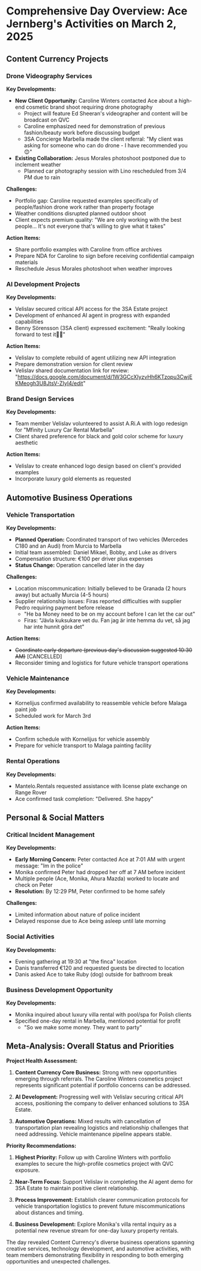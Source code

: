 # Comprehensive Day Overview: Ace Jernberg's Activities on March 2, 2025

## Content Currency Projects

### Drone Videography Services
**Key Developments:**
- **New Client Opportunity:** Caroline Winters contacted Ace about a high-end cosmetic brand shoot requiring drone photography
  - Project will feature Ed Sheeran's videographer and content will be broadcast on QVC
  - Caroline emphasized need for demonstration of previous fashion/beauty work before discussing budget
  - 3SA Concierge Marbella made the client referral: "My client was asking for someone who can do drone - I have recommended you 😊"
- **Existing Collaboration:** Jesus Morales photoshoot postponed due to inclement weather
  - Planned car photography session with Lino rescheduled from 3/4 PM due to rain

**Challenges:**
- Portfolio gap: Caroline requested examples specifically of people/fashion drone work rather than property footage
- Weather conditions disrupted planned outdoor shoot
- Client expects premium quality: "We are only working with the best people... It's not everyone that's willing to give what it takes"

**Action Items:**
- Share portfolio examples with Caroline from office archives
- Prepare NDA for Caroline to sign before receiving confidential campaign materials
- Reschedule Jesus Morales photoshoot when weather improves

### AI Development Projects
**Key Developments:**
- Velislav secured critical API access for the 3SA Estate project
- Development of enhanced AI agent in progress with expanded capabilities
- Benny Sörensson (3SA client) expressed excitement: "Really looking forward to test it💪💪"

**Action Items:**
- Velislav to complete rebuild of agent utilizing new API integration
- Prepare demonstration version for client review
- Velislav shared documentation link for review: "https://docs.google.com/document/d/1W3GCcXIyzvHh6KTzopu3CwjEKMeogh3U8JtsV-ZIyI4/edit"

### Brand Design Services
**Key Developments:**
- Team member Velislav volunteered to assist A.Ri.A with logo redesign for "Mfinity Luxury Car Rental Marbella"
- Client shared preference for black and gold color scheme for luxury aesthetic

**Action Items:**
- Velislav to create enhanced logo design based on client's provided examples
- Incorporate luxury gold elements as requested

## Automotive Business Operations

### Vehicle Transportation
**Key Developments:**
- **Planned Operation:** Coordinated transport of two vehicles (Mercedes C180 and an Audi) from Murcia to Marbella
- Initial team assembled: Daniel Mikael, Bobby, and Luke as drivers
- Compensation structure: €100 per driver plus expenses
- **Status Change:** Operation cancelled later in the day

**Challenges:**
- Location miscommunication: Initially believed to be Granada (2 hours away) but actually Murcia (4-5 hours)
- Supplier relationship issues: Firas reported difficulties with supplier Pedro requiring payment before release
  - "He ba Money need to be on my account before I can let the car out"
  - Firas: "Jävla kuksukare vet du. Fan jag är inte hemma du vet, så jag har inte hunnit göra det"

**Action Items:**
- ~~Coordinate early departure (previous day's discussion suggested 10:30 AM)~~ [CANCELLED]
- Reconsider timing and logistics for future vehicle transport operations

### Vehicle Maintenance
**Key Developments:**
- Kornelijus confirmed availability to reassemble vehicle before Malaga paint job
- Scheduled work for March 3rd

**Action Items:**
- Confirm schedule with Kornelijus for vehicle assembly
- Prepare for vehicle transport to Malaga painting facility

### Rental Operations
**Key Developments:**
- Mantelo.Rentals requested assistance with license plate exchange on Range Rover
- Ace confirmed task completion: "Delivered. She happy"

## Personal & Social Matters

### Critical Incident Management
**Key Developments:**
- **Early Morning Concern:** Peter contacted Ace at 7:01 AM with urgent message: "Im in the police"
- Monika confirmed Peter had dropped her off at 7 AM before incident
- Multiple people (Ace, Monika, Ahura Mazda) worked to locate and check on Peter
- **Resolution:** By 12:29 PM, Peter confirmed to be home safely

**Challenges:**
- Limited information about nature of police incident
- Delayed response due to Ace being asleep until late morning

### Social Activities
**Key Developments:**
- Evening gathering at 19:30 at "the finca" location
- Danis transferred €120 and requested guests be directed to location
- Danis asked Ace to take Ruby (dog) outside for bathroom break

### Business Development Opportunity
**Key Developments:**
- Monika inquired about luxury villa rental with pool/spa for Polish clients
- Specified one-day rental in Marbella, mentioned potential for profit
  - "So we make some money. They want to party"

## Meta-Analysis: Overall Status and Priorities

**Project Health Assessment:**
1. **Content Currency Core Business:** Strong with new opportunities emerging through referrals. The Caroline Winters cosmetics project represents significant potential if portfolio concerns can be addressed.

2. **AI Development:** Progressing well with Velislav securing critical API access, positioning the company to deliver enhanced solutions to 3SA Estate.

3. **Automotive Operations:** Mixed results with cancellation of transportation plan revealing logistics and relationship challenges that need addressing. Vehicle maintenance pipeline appears stable.

**Priority Recommendations:**
1. **Highest Priority:** Follow up with Caroline Winters with portfolio examples to secure the high-profile cosmetics project with QVC exposure.

2. **Near-Term Focus:** Support Velislav in completing the AI agent demo for 3SA Estate to maintain positive client relationship.

3. **Process Improvement:** Establish clearer communication protocols for vehicle transportation logistics to prevent future miscommunications about distances and timing.

4. **Business Development:** Explore Monika's villa rental inquiry as a potential new revenue stream for one-day luxury property rentals.

The day revealed Content Currency's diverse business operations spanning creative services, technology development, and automotive activities, with team members demonstrating flexibility in responding to both emerging opportunities and unexpected challenges.